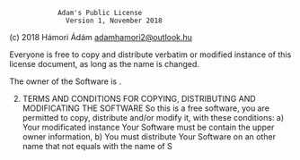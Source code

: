                 Adam's Public License
                  Version 1, November 2018


(c) 2018 Hámori Ádám <adamhamori2@outlook.hu>


Everyone is free to copy and distribute verbatim or modified
instance of this license document, as long as the name is changed.

The owner of the Software is <your name>.

2) TERMS AND CONDITIONS FOR COPYING, DISTRIBUTING AND MODIFICATING THE SOFTWARE
So this is a free software, you are permitted to copy, distribute and/or modify it,
with these conditions:
    a) Your modificated instance Your Software must be contain the upper owner information,
    b) You must distribute Your Software on an other name that not equals with the name of S

